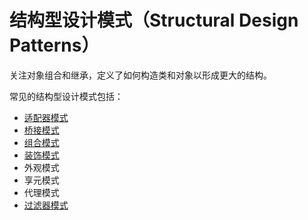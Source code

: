 # 结构型设计模式（Structural Design Patterns）
关注对象组合和继承，定义了如何构造类和对象以形成更大的结构。

常见的结构型设计模式包括：
- [适配器模式](adapter/readme.md)
- [桥接模式](bridge/readme.md)
- [组合模式](composite/readme.md)
- [装饰模式](decorator/readme.md)
- 外观模式
- 享元模式
- 代理模式
- [过滤器模式](filter/readme.md)